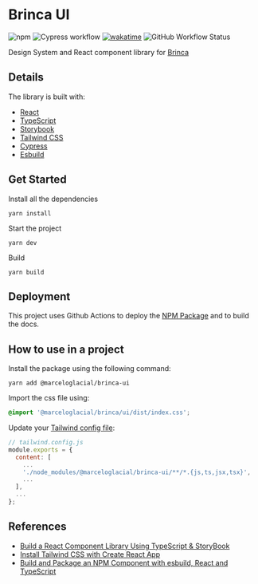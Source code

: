 # Brinca UI

![npm](https://img.shields.io/npm/v/@marceloglacial/brinca-ui)
![Cypress workflow](https://github.com/marceloglacial/brinca-ui/actions/workflows/tests.yml/badge.svg)
[![wakatime](https://wakatime.com/badge/user/cee0e641-3254-41c3-a42e-8f3adfdfbc22/project/d43dcbd6-cbe2-4a85-8e06-c43ab7267059.svg)](https://wakatime.com/badge/user/cee0e641-3254-41c3-a42e-8f3adfdfbc22/project/d43dcbd6-cbe2-4a85-8e06-c43ab7267059)
![GitHub Workflow Status](https://img.shields.io/github/workflow/status/marceloglacial/brinca-ui/Publish)

Design System and React component library for [Brinca](https://brinca.ca/)

## Details

The library is built with:

-   [React](https://reactjs.org/)
-   [TypeScript](https://www.typescriptlang.org/)
-   [Storybook](https://storybook.js.org/)
-   [Tailwind CSS](https://tailwindcss.com/)
-   [Cypress](https://www.cypress.io)
-   [Esbuild](https://esbuild.github.io)

## Get Started

Install all the dependencies

```shell
yarn install
```

Start the project

```shell
yarn dev
```

Build

```shell
yarn build
```

## Deployment

This project uses Github Actions to deploy the [NPM Package](https://www.npmjs.com/package/@marceloglacial/brinca-ui) and to build the docs.

## How to use in a project

Install the package using the following command:

```shell
yarn add @marceloglacial/brinca-ui
```

Import the css file using:

```css
@import '@marceloglacial/brinca/ui/dist/index.css';
```

Update your [Tailwind config file](https://tailwindcss.com/docs/configuration):

```javascript
// tailwind.config.js
module.exports = {
  content: [
    ...
    './node_modules/@marceloglacial/brinca-ui/**/*.{js,ts,jsx,tsx}',
    ...
  ],
  ...
};
```

## References

-   [Build a React Component Library Using TypeScript & StoryBook](https://javascript.plainenglish.io/build-a-react-component-library-using-typescript-storybook-86d3562aa53a)
-   [Install Tailwind CSS with Create React App](https://tailwindcss.com/docs/guides/create-react-app)
-   [Build and Package an NPM Component with esbuild, React and TypeScript](https://javascript.plainenglish.io/develop-and-publish-a-react-component-with-esbuild-and-typescript-3eb756adda6e)
